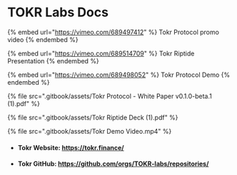 # TOKR Labs Docs

{% embed url="https://vimeo.com/689497412" %}
Tokr Protocol promo video
{% endembed %}

{% embed url="https://vimeo.com/689514709" %}
Tokr Riptide Presentation
{% endembed %}

{% embed url="https://vimeo.com/689498052" %}
Tokr Protocol Demo
{% endembed %}

{% file src=".gitbook/assets/Tokr Protocol - White Paper v0.1.0-beta.1 (1).pdf" %}

{% file src=".gitbook/assets/Tokr Riptide Deck (1).pdf" %}

{% file src=".gitbook/assets/Tokr Demo Video.mp4" %}

* #### Tokr Website: [https://tokr.finance/ ](https://tokr.finance)
* #### Tokr GitHub: [https://github.com/orgs/TOKR-labs/repositories/  ](https://github.com/orgs/TOKR-labs/repositories/)
